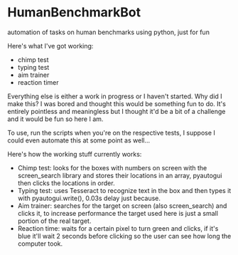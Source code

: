 # HumanBenchmarkBot
 automation of tasks on human benchmarks using python, just for fun
 
 Here's what I've got working:
 - chimp test
 - typing test
 - aim trainer
 - reaction timer
 
 Everything else is either a work in progress or I haven't started.
 Why did I make this? I was bored and thought this would be something fun to do.
 It's entirely pointless and meaningless but I thought it'd be a bit of a challenge and it would be fun so here I am.
 
 To use, run the scripts when you're on the respective tests, I suppose I could even automate this at some point as well...
 
 Here's how the working stuff currently works:
 - Chimp test: looks for the boxes with numbers on screen with the screen_search library and stores their locations in an array, pyautogui then clicks the locations in order.
 - Typing test: uses Tesseract to recognize text in the box and then types it with pyautogui.write(), 0.03s delay just because. 
 - Aim trainer: searches for the target on screen (also screen_search) and clicks it, to increase performance the target used here is just a small portion of the real target.
 - Reaction time: waits for a certain pixel to turn green and clicks, if it's blue it'll wait 2 seconds before clicking so the user can see how long the computer took.
